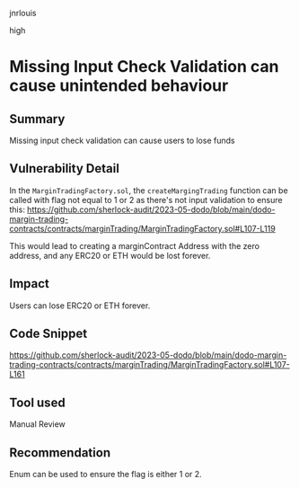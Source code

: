 jnrlouis

high

# Missing Input Check Validation can cause unintended behaviour

## Summary

Missing input check validation can cause users to lose funds

## Vulnerability Detail

In the `MarginTradingFactory.sol`, the `createMargingTrading` function can be called with flag not equal to 1 or 2 as there's not input validation to ensure this: https://github.com/sherlock-audit/2023-05-dodo/blob/main/dodo-margin-trading-contracts/contracts/marginTrading/MarginTradingFactory.sol#L107-L119

This would lead to creating a marginContract Address with the zero address, and any ERC20 or ETH would be lost forever.

## Impact

Users can lose ERC20 or ETH forever.

## Code Snippet

https://github.com/sherlock-audit/2023-05-dodo/blob/main/dodo-margin-trading-contracts/contracts/marginTrading/MarginTradingFactory.sol#L107-L161

## Tool used

Manual Review

## Recommendation

Enum can be used to ensure the flag is either 1 or 2.